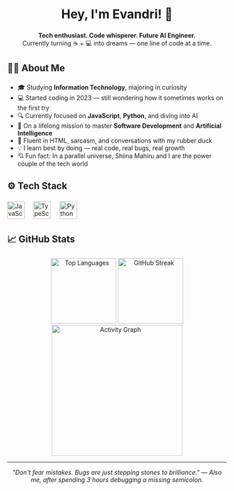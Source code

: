 <h1 align="center">Hey, I'm Evandri! 👋</h1>

###

<p align="center">
  <strong>Tech enthusiast. Code whisperer. Future AI Engineer.</strong><br />
  Currently turning ☕ + 💻 into dreams — one line of code at a time.
</p>

###

<h2 align="left">🙋‍♂️ About Me</h2>

###

<ul align="left">
  <li>🎓 Studying <strong>Information Technology</strong>, majoring in curiosity</li>
  <li>💻 Started coding in 2023 — still wondering how it sometimes works on the first try</li>
  <li>🔍 Currently focused on <strong>JavaScript</strong>, <strong>Python</strong>, and diving into AI</li>
  <li>🧠 On a lifelong mission to master <strong>Software Development</strong> and <strong>Artificial Intelligence</strong></li>
  <li>🧩 Fluent in HTML, sarcasm, and conversations with my rubber duck</li>
  <li>💡 I learn best by doing — real code, real bugs, real growth</li>
  <li>💘 Fun fact: In a parallel universe, Shiina Mahiru and I are the power couple of the tech world</li>
</ul>

###

<h2 align="left">⚙️ Tech Stack</h2>

###

<div align="left">
  <img src="https://cdn.jsdelivr.net/gh/devicons/devicon/icons/javascript/javascript-original.svg" height="40" alt="JavaScript" />
  <img width="12" />
  <img src="https://cdn.jsdelivr.net/gh/devicons/devicon/icons/typescript/typescript-original.svg" height="40" alt="TypeScript" />
  <img width="12" />
  <img src="https://cdn.jsdelivr.net/gh/devicons/devicon/icons/python/python-original.svg" height="40" alt="Python" />
</div>

###

<h2 align="left">📈 GitHub Stats</h2>

###

<div align="center">
  <img src="https://github-readme-stats.vercel.app/api/top-langs?username=EvandriRidho&layout=compact&theme=dracula&card_width=320" height="150" alt="Top Languages" />
  <img src="https://streak-stats.demolab.com?user=EvandriRidho&theme=dracula&hide_border=false&border_radius=5" height="150" alt="GitHub Streak" />
  <img src="https://github-readme-activity-graph.vercel.app/graph?username=EvandriRidho&theme=react-dark&area=true&radius=16" height="300" alt="Activity Graph" />
</div>

---

<p align="center">
  <i>"Don't fear mistakes. Bugs are just stepping stones to brilliance." — Also me, after spending 3 hours debugging a missing semicolon.</i>
</p>
